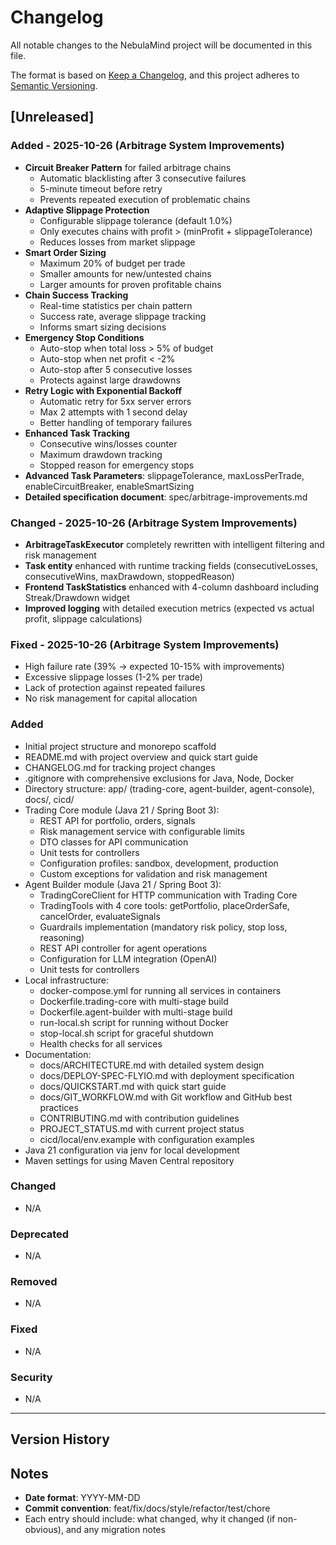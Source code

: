 # Changelog

All notable changes to the NebulaMind project will be documented in this file.

The format is based on [Keep a Changelog](https://keepachangelog.com/en/1.0.0/),
and this project adheres to [Semantic Versioning](https://semver.org/spec/v2.0.0.html).

## [Unreleased]

### Added - 2025-10-26 (Arbitrage System Improvements)
- **Circuit Breaker Pattern** for failed arbitrage chains
  * Automatic blacklisting after 3 consecutive failures
  * 5-minute timeout before retry
  * Prevents repeated execution of problematic chains
- **Adaptive Slippage Protection**
  * Configurable slippage tolerance (default 1.0%)
  * Only executes chains with profit > (minProfit + slippageTolerance)
  * Reduces losses from market slippage
- **Smart Order Sizing**
  * Maximum 20% of budget per trade
  * Smaller amounts for new/untested chains
  * Larger amounts for proven profitable chains
- **Chain Success Tracking**
  * Real-time statistics per chain pattern
  * Success rate, average slippage tracking
  * Informs smart sizing decisions
- **Emergency Stop Conditions**
  * Auto-stop when total loss > 5% of budget
  * Auto-stop when net profit < -2%
  * Auto-stop after 5 consecutive losses
  * Protects against large drawdowns
- **Retry Logic with Exponential Backoff**
  * Automatic retry for 5xx server errors
  * Max 2 attempts with 1 second delay
  * Better handling of temporary failures
- **Enhanced Task Tracking**
  * Consecutive wins/losses counter
  * Maximum drawdown tracking
  * Stopped reason for emergency stops
- **Advanced Task Parameters**: slippageTolerance, maxLossPerTrade, enableCircuitBreaker, enableSmartSizing
- **Detailed specification document**: spec/arbitrage-improvements.md

### Changed - 2025-10-26 (Arbitrage System Improvements)
- **ArbitrageTaskExecutor** completely rewritten with intelligent filtering and risk management
- **Task entity** enhanced with runtime tracking fields (consecutiveLosses, consecutiveWins, maxDrawdown, stoppedReason)
- **Frontend TaskStatistics** enhanced with 4-column dashboard including Streak/Drawdown widget
- **Improved logging** with detailed execution metrics (expected vs actual profit, slippage calculations)

### Fixed - 2025-10-26 (Arbitrage System Improvements)
- High failure rate (39% → expected 10-15% with improvements)
- Excessive slippage losses (1-2% per trade)
- Lack of protection against repeated failures
- No risk management for capital allocation

### Added
- Initial project structure and monorepo scaffold
- README.md with project overview and quick start guide
- CHANGELOG.md for tracking project changes
- .gitignore with comprehensive exclusions for Java, Node, Docker
- Directory structure: app/ (trading-core, agent-builder, agent-console), docs/, cicd/
- Trading Core module (Java 21 / Spring Boot 3):
  * REST API for portfolio, orders, signals
  * Risk management service with configurable limits
  * DTO classes for API communication
  * Unit tests for controllers
  * Configuration profiles: sandbox, development, production
  * Custom exceptions for validation and risk management
- Agent Builder module (Java 21 / Spring Boot 3):
  * TradingCoreClient for HTTP communication with Trading Core
  * TradingTools with 4 core tools: getPortfolio, placeOrderSafe, cancelOrder, evaluateSignals
  * Guardrails implementation (mandatory risk policy, stop loss, reasoning)
  * REST API controller for agent operations
  * Configuration for LLM integration (OpenAI)
  * Unit tests for controllers
- Local infrastructure:
  * docker-compose.yml for running all services in containers
  * Dockerfile.trading-core with multi-stage build
  * Dockerfile.agent-builder with multi-stage build
  * run-local.sh script for running without Docker
  * stop-local.sh script for graceful shutdown
  * Health checks for all services
- Documentation:
  * docs/ARCHITECTURE.md with detailed system design
  * docs/DEPLOY-SPEC-FLYIO.md with deployment specification
  * docs/QUICKSTART.md with quick start guide
  * docs/GIT_WORKFLOW.md with Git workflow and GitHub best practices
  * CONTRIBUTING.md with contribution guidelines
  * PROJECT_STATUS.md with current project status
  * cicd/local/env.example with configuration examples
- Java 21 configuration via jenv for local development
- Maven settings for using Maven Central repository

### Changed
- N/A

### Deprecated
- N/A

### Removed
- N/A

### Fixed
- N/A

### Security
- N/A

---

## Version History

<!-- Future releases will be documented here -->

## Notes

- **Date format**: YYYY-MM-DD
- **Commit convention**: feat/fix/docs/style/refactor/test/chore
- Each entry should include: what changed, why it changed (if non-obvious), and any migration notes

